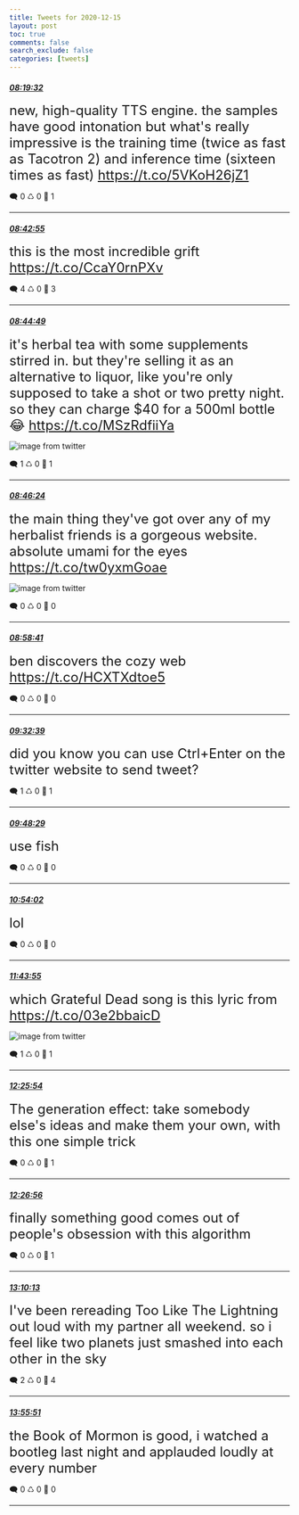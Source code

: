 ```yaml
---
title: Tweets for 2020-12-15
layout: post
toc: true
comments: false
search_exclude: false
categories: [tweets]
---
```



#### <a href = "https://twitter.com/deepfates/status/1338866288689467395">*08:19:32*</a>

<font size="5">new, high-quality TTS engine.   the samples have good intonation but what's really impressive is the training time (twice as fast as Tacotron 2) and inference time (sixteen times as fast)   https://t.co/5VKoH26jZ1</font>



🗨️ 0 ♺ 0 🤍  1   

---
    
#### <a href = "https://twitter.com/deepfates/status/1338872173172318213">*08:42:55*</a>

<font size="5">this is the most incredible grift   https://t.co/CcaY0rnPXv</font>



🗨️ 4 ♺ 0 🤍  3   

---
    
#### <a href = "https://twitter.com/deepfates/status/1338872650840551424">*08:44:49*</a>

<font size="5">it's herbal tea with some supplements stirred in. but they're selling it as an alternative to liquor, like you're only supposed to take a shot or two pretty night.  so they can charge $40 for a 500ml bottle 😂  https://t.co/MSzRdfiiYa</font>

![image from twitter](/images/EpShlLpW8AAE6Y5.jpg)


🗨️ 1 ♺ 0 🤍  1   

---
    
#### <a href = "https://twitter.com/deepfates/status/1338873048305381376">*08:46:24*</a>

<font size="5">the main thing they've got over any of my herbalist friends is a gorgeous website. absolute umami for the eyes  https://t.co/tw0yxmGoae</font>

![image from twitter](/images/EpSh8QKXMAEDWak.jpg)


🗨️ 0 ♺ 0 🤍  0   

---
    
#### <a href = "https://twitter.com/deepfates/status/1338876140421853184">*08:58:41*</a>

<font size="5">ben discovers the cozy web   https://t.co/HCXTXdtoe5</font>



🗨️ 0 ♺ 0 🤍  0   

---
    
#### <a href = "https://twitter.com/deepfates/status/1338884687301931012">*09:32:39*</a>

<font size="5">did you know you can use Ctrl+Enter on the twitter website to send tweet?</font>



🗨️ 1 ♺ 0 🤍  1   

---
    
#### <a href = "https://twitter.com/deepfates/status/1338888674059169792">*09:48:29*</a>

<font size="5">use fish</font>



🗨️ 0 ♺ 0 🤍  0   

---
    
#### <a href = "https://twitter.com/deepfates/status/1338905170558636032">*10:54:02*</a>

<font size="5">lol</font>



🗨️ 0 ♺ 0 🤍  0   

---
    
#### <a href = "https://twitter.com/deepfates/status/1338917721329848324">*11:43:55*</a>

<font size="5">which Grateful Dead song is this lyric from  https://t.co/03e2bbaicD</font>

![image from twitter](/images/EpTKkjoUcAEb5KE.jpg)


🗨️ 1 ♺ 0 🤍  1   

---
    
#### <a href = "https://twitter.com/deepfates/status/1338928288169820161">*12:25:54*</a>

<font size="5">The generation effect: take somebody else's ideas and make them your own, with this one simple trick</font>



🗨️ 0 ♺ 0 🤍  1   

---
    
#### <a href = "https://twitter.com/deepfates/status/1338928549462360066">*12:26:56*</a>

<font size="5">finally something good comes out of people's obsession with this algorithm</font>



🗨️ 0 ♺ 0 🤍  1   

---
    
#### <a href = "https://twitter.com/deepfates/status/1338939438936719360">*13:10:13*</a>

<font size="5">I've been rereading Too Like The Lightning out loud with my partner all weekend. so i feel like two planets just smashed into each other in the sky</font>



🗨️ 2 ♺ 0 🤍  4   

---
    
#### <a href = "https://twitter.com/deepfates/status/1338950922676953088">*13:55:51*</a>

<font size="5">the Book of Mormon is good, i watched a bootleg last night and applauded loudly at every number</font>



🗨️ 0 ♺ 0 🤍  0   

---
    
            

